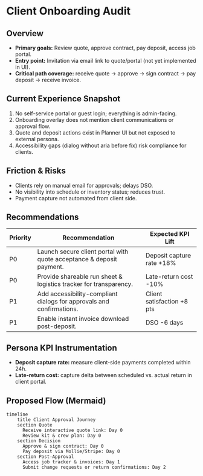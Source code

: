 # Client Onboarding Audit

## Overview
- **Primary goals:** Review quote, approve contract, pay deposit, access job portal.
- **Entry point:** Invitation via email link to quote/portal (not yet implemented in UI).
- **Critical path coverage:** receive quote → approve → sign contract → pay deposit → receive invoice.

## Current Experience Snapshot
1. No self-service portal or guest login; everything is admin-facing.
2. Onboarding overlay does not mention client communications or approval flow.
3. Quote and deposit actions exist in Planner UI but not exposed to external persona.
4. Accessibility gaps (dialog without aria before fix) risk compliance for clients.

## Friction & Risks
- Clients rely on manual email for approvals; delays DSO.
- No visibility into schedule or inventory status; reduces trust.
- Payment capture not automated from client side.

## Recommendations
| Priority | Recommendation | Expected KPI Lift |
| --- | --- | --- |
| P0 | Launch secure client portal with quote acceptance & deposit payment. | Deposit capture rate +18% |
| P0 | Provide shareable run sheet & logistics tracker for transparency. | Late-return cost -10% |
| P1 | Add accessibility-compliant dialogs for approvals and confirmations. | Client satisfaction +8 pts |
| P1 | Enable instant invoice download post-deposit. | DSO -6 days |

## Persona KPI Instrumentation
- **Deposit capture rate:** measure client-side payments completed within 24h.
- **Late-return cost:** capture delta between scheduled vs. actual return in client portal.

## Proposed Flow (Mermaid)
```mermaid
timeline
    title Client Approval Journey
    section Quote
      Receive interactive quote link: Day 0
      Review kit & crew plan: Day 0
    section Decision
      Approve & sign contract: Day 0
      Pay deposit via Mollie/Stripe: Day 0
    section Post-Approval
      Access job tracker & invoices: Day 1
      Submit change requests or return confirmations: Day 2
```
